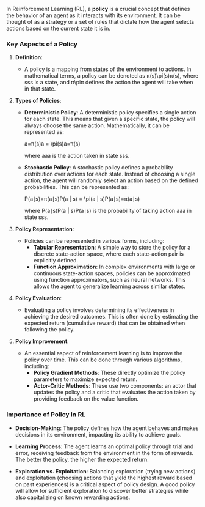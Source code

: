 In Reinforcement Learning (RL), a **policy** is a crucial concept that defines the behavior of an agent as it interacts with its environment. It can be thought of as a strategy or a set of rules that dictate how the agent selects actions based on the current state it is in.

### Key Aspects of a Policy

1. **Definition**:
    
    - A policy is a mapping from states of the environment to actions. In mathematical terms, a policy can be denoted as π(s)\pi(s)π(s), where sss is a state, and π\piπ defines the action the agent will take when in that state.
2. **Types of Policies**:
    
    - **Deterministic Policy**: A deterministic policy specifies a single action for each state. This means that given a specific state, the policy will always choose the same action. Mathematically, it can be represented as:
        
        a=π(s)a = \pi(s)a=π(s)
        
        where aaa is the action taken in state sss.
        
    - **Stochastic Policy**: A stochastic policy defines a probability distribution over actions for each state. Instead of choosing a single action, the agent will randomly select an action based on the defined probabilities. This can be represented as:
        
        P(a∣s)=π(a∣s)P(a | s) = \pi(a | s)P(a∣s)=π(a∣s)
        
        where P(a∣s)P(a | s)P(a∣s) is the probability of taking action aaa in state sss.
        
3. **Policy Representation**:
    
    - Policies can be represented in various forms, including:
        - **Tabular Representation**: A simple way to store the policy for a discrete state-action space, where each state-action pair is explicitly defined.
        - **Function Approximation**: In complex environments with large or continuous state-action spaces, policies can be approximated using function approximators, such as neural networks. This allows the agent to generalize learning across similar states.
4. **Policy Evaluation**:
    
    - Evaluating a policy involves determining its effectiveness in achieving the desired outcomes. This is often done by estimating the expected return (cumulative reward) that can be obtained when following the policy.
5. **Policy Improvement**:
    
    - An essential aspect of reinforcement learning is to improve the policy over time. This can be done through various algorithms, including:
        - **Policy Gradient Methods**: These directly optimize the policy parameters to maximize expected return.
        - **Actor-Critic Methods**: These use two components: an actor that updates the policy and a critic that evaluates the action taken by providing feedback on the value function.

### Importance of Policy in RL

- **Decision-Making**: The policy defines how the agent behaves and makes decisions in its environment, impacting its ability to achieve goals.
    
- **Learning Process**: The agent learns an optimal policy through trial and error, receiving feedback from the environment in the form of rewards. The better the policy, the higher the expected return.
    
- **Exploration vs. Exploitation**: Balancing exploration (trying new actions) and exploitation (choosing actions that yield the highest reward based on past experiences) is a critical aspect of policy design. A good policy will allow for sufficient exploration to discover better strategies while also capitalizing on known rewarding actions.
